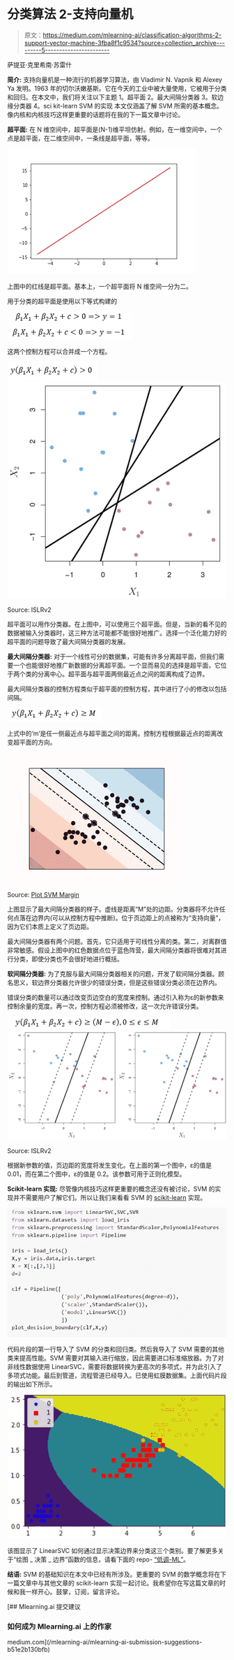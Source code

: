 # 分类算法 2-支持向量机

> 原文：<https://medium.com/mlearning-ai/classification-algorithms-2-support-vector-machine-3fba8f1c9534?source=collection_archive---------5----------------------->

萨提亚·克里希南·苏雷什

**简介:**
支持向量机是一种流行的机器学习算法，由 Vladimir N. Vapnik 和 Alexey Ya 发明。1963 年的切尔沃嫩基斯。它在今天的工业中被大量使用，它被用于分类和回归。在本文中，我们将关注以下主题
1。超平面
2。最大间隔分类器
3。软边缘分类器
4。sci kit-learn SVM 的实现
本文仅涵盖了解 SVM 所需的基本概念。像内核和内核技巧这样更重要的话题将在我的下一篇文章中讨论。

**超平面:** 在 N 维空间中，超平面是(N-1)维平坦仿射。例如，在一维空间中，一个点是超平面，在二维空间中，一条线是超平面，等等。

![](img/15b70985612d7c0f20f02abea6b83e2e.png)

上图中的红线是超平面。基本上，一个超平面将 N 维空间一分为二。

用于分类的超平面是使用以下等式构建的

![](img/0d92821253ad6a976b35014c6aaa1dc1.png)

这两个控制方程可以合并成一个方程。

![](img/86741eab327e704185fd28b8ff661f7a.png)![](img/65ae82820c8d71c99cf7bf3e358c5d19.png)

Source: ISLRv2

超平面可以用作分类器。在上图中，可以使用三个超平面。但是，当新的看不见的数据被输入分类器时，这三种方法可能都不能很好地推广。选择一个泛化能力好的超平面的问题导致了最大间隔分类器的发展。

**最大间隔分类器:**
对于一个线性可分的数据集，可能有许多分离超平面，但我们需要一个也能很好地推广新数据的分离超平面。一个显而易见的选择是超平面，它位于两个类的分离中心。超平面与超平面两侧最近点之间的距离构成了边界。

最大间隔分类器的控制方程类似于超平面的控制方程，其中进行了小的修改以包括间隔。

![](img/47279713458eb583768d2cc9022306ca.png)

上式中的‘m’是任一侧最近点与超平面之间的距离。控制方程根据最近点的距离改变超平面的方向。

![](img/4b6f5d3b89f86b23b16a9b63a3c7f524.png)

Source: [Plot SVM Margin](https://scikit-learn.org/stable/auto_examples/svm/plot_svm_margin.html)

上图显示了最大间隔分类器的样子。虚线是距离“M”处的边距。分类器将不允许任何点落在边界内(可以从控制方程中推断)。位于页边距上的点被称为“支持向量”，因为它们本质上定义了页边距。

最大间隔分类器有两个问题。首先，它只适用于可线性分离的类。第二，对离群值非常敏感。假设上图中的红色数据点位于蓝色阵营，最大间隔分类器将很难对其进行分类，即使分类也不会很好地进行概括。

**软间隔分类器:**
为了克服与最大间隔分类器相关的问题，开发了软间隔分类器。顾名思义，软边界分类器允许很少的错误分类，但是这些错误分类必须在边界内。

错误分类的数量可以通过改变页边空白的宽度来控制。通过引入称为ε的新参数来控制余量的宽度。再一次，控制方程必须被修改，这一次允许错误分类。

![](img/3e0ae49eba57748fdc53aa3dc6b15834.png)![](img/560c8f801f821fdae4ffe801fe390a67.png)

Source: ISLRv2

根据新参数的值，页边距的宽度将发生变化。在上面的第一个图中，ε的值是 0.01，而在第二个图中，ε的值是 0.2。该参数可用于正则化模型。

**Scikit-learn 实现:** 尽管像内核技巧这样更重要的概念还没有被讨论，SVM 的实现并不需要用户了解它们。所以让我们来看看 SVM 的 [scikit-learn](https://scikit-learn.org/stable/) 实现。

![](img/6cd4ddf7f95689331e1ce7966ed9c3e2.png)

代码片段的第一行导入了 SVM 的分类和回归类。然后我导入了 SVM 需要的其他类来提高性能。SVM 需要对其输入进行缩放，因此需要进口标准缩放器。为了对非线性数据使用 LinearSVC，需要将数据转换为更高次的多项式，并为此引入了多项式功能。最后到管道，流程管道已经导入。已使用虹膜数据集。上面代码片段的输出如下所示。

![](img/26c5487eb378d696c6f5160401c97ae5.png)

该图显示了 LinearSVC 如何通过显示决策边界来分类这三个类别。要了解更多关于“绘图 _ 决策 _ 边界”函数的信息，请看下面的 repo- [“低调-ML”](https://github.com/SathyaKrishnan1211/Low-key-ML)。

**结语:**
SVM 的基础知识在本文中已经有所涉及。更重要的 SVM 的数学概念将在下一篇文章中与其他文章的 scikit-learn 实现一起讨论。我希望你在写这篇文章的时候和我一样开心。鼓掌，订阅，留言评论。

[](/mlearning-ai/mlearning-ai-submission-suggestions-b51e2b130bfb) [## Mlearning.ai 提交建议

### 如何成为 Mlearning.ai 上的作家

medium.com](/mlearning-ai/mlearning-ai-submission-suggestions-b51e2b130bfb)
